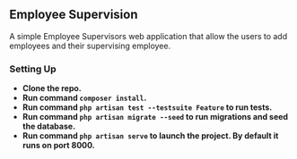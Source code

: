 ## Employee Supervision

A simple Employee Supervisors web application that allow the users to add employees and their supervising employee.

### Setting Up

-   **Clone the repo.**
-   **Run command `composer install`.**
-   **Run command `php artisan test --testsuite Feature` to run tests.**
-   **Run command `php artisan migrate --seed` to run migrations and seed the database.**
-   **Run command `php artisan serve` to launch the project. By default it runs on port 8000.**
